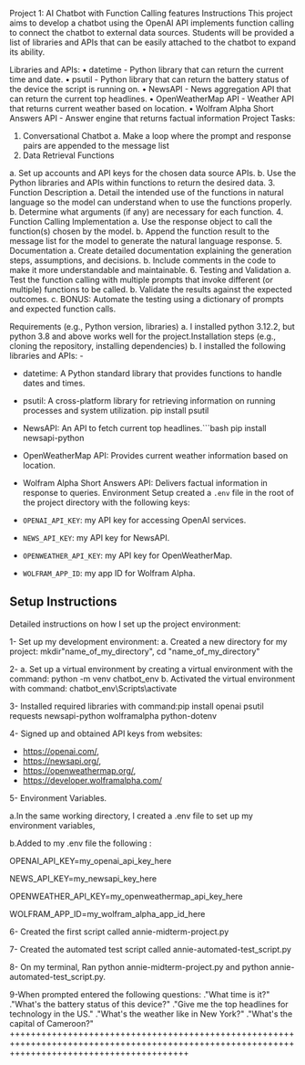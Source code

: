 Project 1: AI Chatbot with Function Calling features
Instructions
This project aims to develop a chatbot using the OpenAI API implements function calling to connect the chatbot to external data sources. Students will be provided a list of libraries and APIs that can be easily attached to the chatbot to expand its ability. 

Libraries and APIs: 
•	datetime - Python library that can return the current time and date. 
•	psutil - Python library that can return the battery status of the device the script is running on. 
•	NewsAPI - News aggregation API that can return the current top headlines. 
•	OpenWeatherMap API - Weather API that returns current weather based on location. 
•	Wolfram Alpha Short Answers API - Answer engine that returns factual information
Project Tasks: 
1.	Conversational Chatbot 
a.	Make a loop where the prompt and response pairs are appended to the message list
2.	Data Retrieval Functions 

a.	Set up accounts and API keys for the chosen data source APIs.
b.	Use the Python libraries and APIs within functions to return the desired data. 
3.	Function Description 
a.	Detail the intended use of the functions in natural language so the model can understand when to use the functions properly. 
b.	Determine what arguments (if any) are necessary for each function. 
4.	Function Calling Implementation 
a.	Use the response object to call the function(s) chosen by the model. 
b.	Append the function result to the message list for the model to generate the natural language response. 
5.	Documentation 
a.	Create detailed documentation explaining the generation steps, assumptions, and decisions.
b.	Include comments in the code to make it more understandable and maintainable. 
6.	Testing and Validation 
a.	Test the function calling with multiple prompts that invoke different (or multiple) functions to be called. 
b.	Validate the results against the expected outcomes. 
c.	BONUS: Automate the testing using a dictionary of prompts and expected function calls.


Requirements (e.g., Python version, libraries)
a. I installed python 3.12.2, but python 3.8 and above works well for the project.Installation steps (e.g., cloning the repository, installing dependencies)
b. I installed the following libraries and APIs: -

- datetime: A Python standard library that provides functions to handle dates and times.

- psutil: A cross-platform library for retrieving information on running processes and system utilization.
pip install psutil
- NewsAPI: An API to fetch current top headlines.```bash
pip install newsapi-python
- OpenWeatherMap API: Provides current weather information based on location.
- Wolfram Alpha Short Answers API: Delivers factual information in response to queries.
Environment Setup
created a `.env` file in the root of the project directory with the following keys:
- `OPENAI_API_KEY`: my API key for accessing OpenAI services.
- `NEWS_API_KEY`: my API key for NewsAPI.
- `OPENWEATHER_API_KEY`: my API key for OpenWeatherMap.
- `WOLFRAM_APP_ID`: my app ID for Wolfram Alpha.

## Setup Instructions

Detailed instructions on how I set up the project environment:

1- Set up my development environment:
a. Created a new directory for my project: mkdir"name_of_my_directory", cd "name_of_my_directory"

2- a. Set up a virtual environment by creating a virtual environment with the command: python -m venv chatbot_env
b. Activated the virtual environment with command: chatbot_env\Scripts\activate

3- Installed required libraries with command:pip install openai psutil requests newsapi-python wolframalpha python-dotenv

4- Signed up and obtained API keys from websites:

- <https://openai.com/>,
- <https://newsapi.org/>,
- <https://openweathermap.org/>,
- <https://developer.wolframalpha.com/>

5- Environment Variables.

a.In the same working directory, I created a .env file to set up my environment variables,

b.Added to my .env file the following :

OPENAI_API_KEY=my_openai_api_key_here

NEWS_API_KEY=my_newsapi_key_here

OPENWEATHER_API_KEY=my_openweathermap_api_key_here

WOLFRAM_APP_ID=my_wolfram_alpha_app_id_here

6- Created the first script called annie-midterm-project.py

7- Created the automated test script called annie-automated-test_script.py

8- On my terminal, Ran python annie-midterm-project.py and python annie-automated-test_script.py.

9-When prompted entered the following questions:
."What time is it?"
."What's the battery status of this device?"
."Give me the top headlines for technology in the US."
."What's the weather like in New York?"
."What's the capital of Cameroon?"
++++++++++++++++++++++++++++++++++++++++++++++++++++++++++++++++++++++++++++++++++++++++++++++++++++++++++++++++++++++++++++++++++++++++++++++



